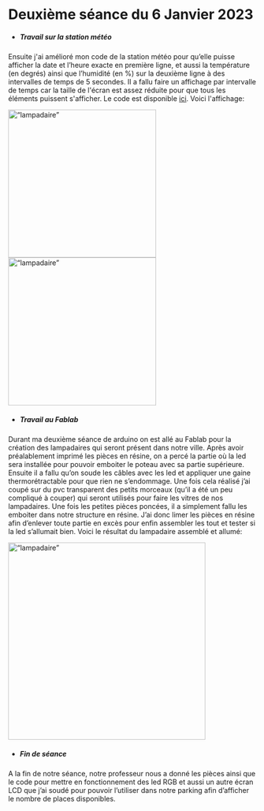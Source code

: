 # Deuxième séance du 6 Janvier 2023

- ##### Travail sur la station météo

Ensuite j'ai amélioré mon code de la station météo pour qu’elle puisse afficher la date et l’heure exacte en première ligne, et aussi la température (en degrés) ainsi que l’humidité (en %) sur la deuxième ligne à des intervalles de temps de 5 secondes. Il a fallu faire un affichage par intervalle de temps car la taille de l'écran est assez réduite pour que tous les éléments puissent s'afficher. Le code est disponible [ici](https://github.com/villeautonome/Ville-Connectee/blob/main/rapport%20séances/Francesco/codes/meteo.ino). Voici l'affichage:

<img src="https://github.com/villeautonome/Ville-Connectee/blob/main/rapport%20séances/Francesco/images/meteo_temp_alt.png" alt=“lampadaire” height="300">
<img src="https://github.com/villeautonome/Ville-Connectee/blob/main/rapport%20séances/Francesco/images/meteo_hum_alt.png" alt=“lampadaire” height="300">

- ##### Travail au Fablab

Durant ma deuxième séance de arduino on est allé au Fablab pour la création des lampadaires qui seront présent dans notre ville. Après avoir préalablement imprimé les pièces en résine, on a percé la partie où la led sera installée pour pouvoir emboiter le poteau avec sa partie supérieure. Ensuite il a fallu qu’on soude les câbles avec les led et appliquer une gaine thermorétractable pour que rien ne s’endommage. Une fois cela réalisé j’ai coupé sur du pvc transparent des petits morceaux (qu’il a été un peu compliqué à couper) qui seront utilisés pour faire les vitres de nos lampadaires. Une fois les petites pièces poncées, il a simplement fallu les emboiter dans notre structure en résine. J’ai donc limer les pièces en résine afin d’enlever toute partie en excès pour enfin assembler les tout et tester si la led s’allumait bien. Voici le résultat du lampadaire assemblé et allumé:

<img src="https://github.com/villeautonome/Ville-Connectee/blob/main/rapport%20séances/Francesco/images/lampadaire.png" alt=“lampadaire” height="400">

- ##### Fin de séance

A la fin de notre séance, notre professeur nous a donné les pièces ainsi que le code pour mettre en fonctionnement des led RGB et aussi un autre écran LCD que j’ai soudé pour pouvoir l’utiliser dans notre parking afin d’afficher le nombre de places disponibles.
 
